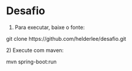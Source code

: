 # Desafio

1) Para executar, baixe o fonte:
<p/>
git clone https://github.com/helderlee/desafio.git
<p/>
2) Execute com maven:
<p/>
mvn spring-boot:run
